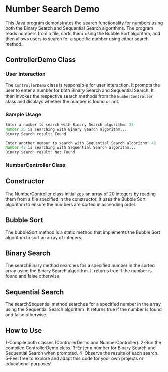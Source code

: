 # Number Search Demo

This Java program demonstrates the search functionality for numbers using both the Binary Search and Sequential Search algorithms. The program reads numbers from a file, sorts them using the Bubble Sort algorithm, and then allows users to search for a specific number using either search method.

## ControllerDemo Class

### User Interaction

The `ControllerDemo` class is responsible for user interaction. It prompts the user to enter a number for both Binary Search and Sequential Search. It then invokes the respective search methods from the `NumberController` class and displays whether the number is found or not.

### Sample Usage

```java
Enter a number to search with Binary Search algorithm: 25
Number 25 is searching with Binary Search algorithm...
Binary Search result: Found

Enter another number to search with Sequential Search algorithm: 42
Number 42 is searching with Sequential Search algorithm...
Binary Search result: Not Found
```

### NumberController Class ### 

## Constructor
The NumberController class initializes an array of 20 integers by reading them from a file specified in the constructor. It uses the Bubble Sort algorithm to ensure the numbers are sorted in ascending order.

## Bubble Sort
The bubbleSort method is a static method that implements the Bubble Sort algorithm to sort an array of integers.

## Binary Search
The searchBinary method searches for a specified number in the sorted array using the Binary Search algorithm. It returns true if the number is found and false otherwise.

## Sequential Search
The searchSequential method searches for a specified number in the array using the Sequential Search algorithm. It returns true if the number is found and false otherwise.


## How to Use

1-Compile both classes (ControllerDemo and NumberController).
2-Run the compiled ControllerDemo class.
3-Enter a number for Binary Search and Sequential Search when prompted.
4-Observe the results of each search.
5-Feel free to explore and adapt this code for your own projects or educational purposes!
